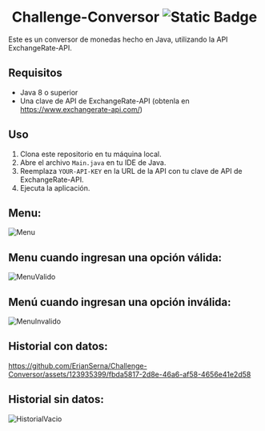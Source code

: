 <h1 align="center"> Challenge-Conversor <img alt="Static Badge" src="https://img.shields.io/badge/Status-Terminado-verde"> </h1>
Este es un conversor de monedas hecho en Java, utilizando la API ExchangeRate-API.

## Requisitos

- Java 8 o superior
- Una clave de API de ExchangeRate-API (obtenla en https://www.exchangerate-api.com/)

## Uso

1. Clona este repositorio en tu máquina local.
2. Abre el archivo `Main.java` en tu IDE de Java.
3. Reemplaza `YOUR-API-KEY` en la URL de la API con tu clave de API de ExchangeRate-API.
4. Ejecuta la aplicación.

## Menu: 
![Menu](https://github.com/ErianSerna/Challenge-Conversor/assets/123935399/7213bddc-0fb4-4142-a85a-0d639d892341)

## Menu cuando ingresan una opción válida:
![MenuValido](https://github.com/ErianSerna/Challenge-Conversor/assets/123935399/f75e8f46-b76f-458c-bc50-95ff6173a38e)

## Menú cuando ingresan una opción inválida: 
![MenuInvalido](https://github.com/ErianSerna/Challenge-Conversor/assets/123935399/15782dd1-8278-40d0-87a4-b88627e0e48b)


## Historial con datos: 
https://github.com/ErianSerna/Challenge-Conversor/assets/123935399/fbda5817-2d8e-46a6-af58-4656e41e2d58

## Historial sin datos:
![HistorialVacio](https://github.com/ErianSerna/Challenge-Conversor/assets/123935399/3b230e57-5c77-49d9-959f-c8c4775cf7aa)



